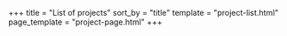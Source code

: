+++
title = "List of projects"
sort_by = "title"
template = "project-list.html"
page_template = "project-page.html"
+++
